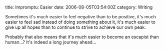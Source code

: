 title: Impromptu: Easier
date: 2006-08-05T03:54:00Z
category: Writing

Sometimes it's much easier to feel negative than to be positive, it's much easier to feel sad instead of doing something about it, it's much easier to give up all hopes than to continue to strive to achieve our own peak.

Probably that also means that it's much easier to become an escapist than human…? It's indeed a long journey ahead…

